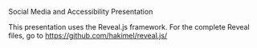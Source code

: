 Social Media and Accessibility Presentation

This presentation uses the Reveal.js framework. For the complete Reveal files, go to https://github.com/hakimel/reveal.js/
